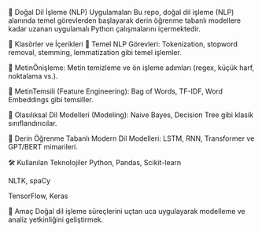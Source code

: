 📘 Doğal Dil İşleme (NLP) Uygulamaları
Bu repo, doğal dil işleme (NLP) alanında temel görevlerden başlayarak derin öğrenme tabanlı modellere kadar uzanan uygulamalı Python çalışmalarını içermektedir.

📁 Klasörler ve İçerikleri
📂 Temel NLP Görevleri: Tokenization, stopword removal, stemming, lemmatization gibi temel işlemler.

📂 MetinÖnişleme: Metin temizleme ve ön işleme adımları (regex, küçük harf, noktalama vs.).

📂 MetinTemsili (Feature Engineering): Bag of Words, TF-IDF, Word Embeddings gibi temsiller.

📂 Olasılıksal Dil Modelleri (Modeling): Naive Bayes, Decision Tree gibi klasik sınıflandırıcılar.

📂 Derin Öğrenme Tabanlı Modern Dil Modelleri: LSTM, RNN, Transformer ve GPT/BERT mimarileri.

🛠️ Kullanılan Teknolojiler
Python, Pandas, Scikit-learn

NLTK, spaCy

TensorFlow, Keras

🎯 Amaç
Doğal dil işleme süreçlerini uçtan uca uygulayarak modelleme ve analiz yetkinliğini geliştirmek.

